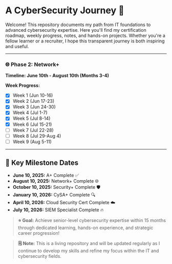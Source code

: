 # A CyberSecurity Journey 🚀

Welcome! This repository documents my path from IT foundations to advanced cybersecurity expertise. Here you'll find my certification roadmap, weekly progress, notes, and hands-on projects. Whether you're a fellow learner or a recruiter, I hope this transparent journey is both inspiring and useful.

---

### 🌐 **Phase 2: Network+**
**Timeline: June 10th - August 10th (Months 3-4)**

**Week Progress:**
- [x] Week 1 (Jun 10-16)
- [x] Week 2 (Jun 17-23) 
- [x] Week 3 (Jun 24-30)
- [x] Week 4 (Jul 1-7)
- [x] Week 5 (Jul 8-14)
- [x] Week 6 (Jul 15-21)
- [ ] Week 7 (Jul 22-28)
- [ ] Week 8 (Jul 29-Aug 4)
- [ ] Week 9 (Aug 5-11)

---

## 🎯 **Key Milestone Dates**
- **June 10, 2025:** A+ Complete ✅
- **August 10, 2025:** Network+ Complete 🌐
- **October 10, 2025:** Security+ Complete 🛡️ 
- **January 10, 2026:** CySA+ Complete 🔍
- **April 10, 2026:** Cloud Security Cert Complete ☁️
- **July 10, 2026:** SIEM Specialist Complete 🔥

> **⭐ Goal:** Achieve senior-level cybersecurity expertise within 15 months through dedicated learning, hands-on experience, and strategic career progression!

> **🗒️ Note:** This is a living repository and will be updated regularly as I continue to develop my skills and refine my focus within the IT and cybersecurity fields.
